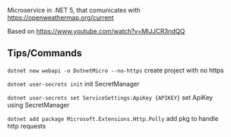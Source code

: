 Microservice in .NET 5, that comunicates with https://openweathermap.org/current

Based on https://www.youtube.com/watch?v=MIJJCR3ndQQ

## Tips/Commands

`dotnet new webapi -o DotnetMicro --no-https` create project with no https

`dotnet user-secrets init` init SecretManager

`dotnet user-secrets set ServiceSettings:ApiKey {APIKEY}` set ApiKey using SecretManager

`dotnet add package Microsoft.Extensions.Http.Polly` add pkg to handle http requests
